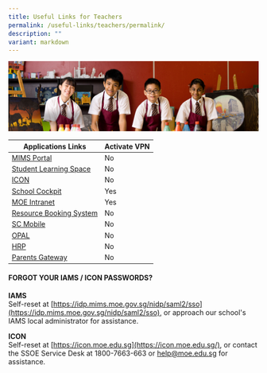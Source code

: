 ```yaml
---
title: Useful Links for Teachers
permalink: /useful-links/teachers/permalink/
description: ""
variant: markdown
---
```

![](/images/useful%20links.jpg)



<table>
<thead>
  <tr>
<th>Applications Links</th>
    <th>Activate VPN</th>
  </tr>
</thead>
<tbody>
 <tr>
	 <td> <a href="https://portal.mims.moe.gov.sg/">MIMS Portal</a></td>
   <td>No</td>
  </tr>
 <tr>
	 <td> <a href="https://vle.learning.moe.edu.sg/">Student Learning Space</a></td>
   <td>No</td>
  </tr>
  <tr>
 </tr><tr>
	 <td> <a href="https://icon.moe.edu.sg/">ICON</a></td>
   <td>No</td>
  </tr>
  <tr>
</tr><tr>
	 <td> <a href="https://schoolcockpit.moe.gov.sg/">School Cockpit</a></td>
   <td>Yes</td>
  </tr>
 <tr>
	 <td> <a href="https://intranet.moe.gov.sg/Pages/Home.aspx">MOE Intranet</a></td>
   <td>Yes</td>
  </tr><tr>
 </tr><tr>
	 <td> <a href="https://rbs.avero-tech.com/">Resource Booking System</a></td>
   <td>No</td>
	</tr>
<tr>
	 <td> <a href="https://scmobile.moe.edu.sg/">SC Mobile</a></td>
   <td>No</td>
	</tr>
	<tr>
	 <td> <a href="https://idm.opal2.moe.edu.sg/">OPAL</a></td>
   <td>No</td>
	</tr>
	<tr>
	 <td> <a href="https://www.hrp.gov.sg/">HRP</a></td>
   <td>No</td>
	</tr>
	<tr>
	 <td> <a href="https://pg.moe.edu.sg/">Parents Gateway</a></td>
   <td>No</td>
	</tr>

</tbody>
</table>

#### **FORGOT YOUR IAMS / ICON PASSWORDS?**


**IAMS**  
Self-reset at&nbsp;[https://idp.mims.moe.gov.sg/nidp/saml2/sso](https://idp.mims.moe.gov.sg/nidp/saml2/sso), or approach our school's IAMS local administrator for assistance.  
  
**ICON**  
Self-reset at&nbsp;[https://icon.moe.edu.sg](https://icon.moe.edu.sg/), or contact the SSOE Service Desk at 1800-7663-663 or&nbsp;[help@moe.edu.sg](mailto:help@moe.edu.sg)&nbsp;for assistance.